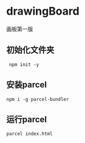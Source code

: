 # drawingBoard
画板第一版
## 初始化文件夹

```
 npm init -y
```

## 安装parcel

```
npm i -g parcel-bundler
```

## 运行parcel

```
parcel index.html
```

